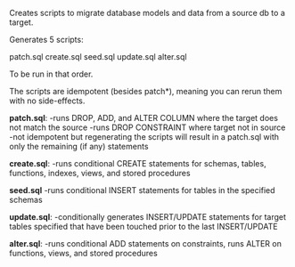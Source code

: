 Creates scripts to migrate database models and data from a source db to a target.

Generates 5 scripts:

patch.sql
create.sql
seed.sql
update.sql
alter.sql

To be run in that order. 

The scripts are idempotent (besides patch*), meaning you can rerun them with no side-effects.

**patch.sql**: 
  -runs DROP, ADD, and ALTER COLUMN where the target does not match the source
  -runs DROP CONSTRAINT where target not in source
  -not idempotent but regenerating the scripts will result in a patch.sql with only the remaining (if any) statements

**create.sql**:
  -runs conditional CREATE statements for schemas, tables, functions, indexes, views, and stored procedures   

**seed.sql**
  -runs conditional INSERT statements for tables in the specified schemas

**update.sql**:
  -conditionally generates INSERT/UPDATE statements for target tables specified that have been touched prior to the last INSERT/UPDATE

**alter.sql**:
  -runs conditional ADD statements on constraints, runs ALTER on functions, views, and stored procedures
